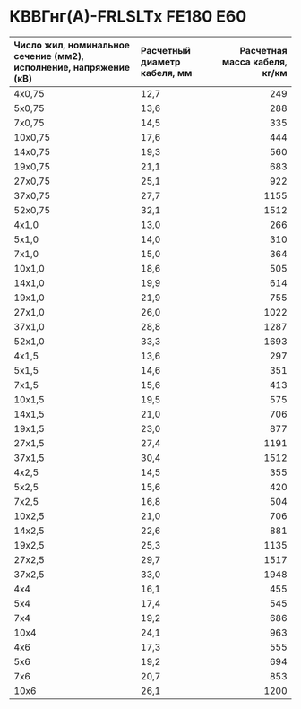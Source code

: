 # КВВГнг(А)-FRLSLTx FE180 E60

| Число жил, номинальное сечение (мм2), исполнение, напряжение (кВ)   | Расчетный диаметр кабеля, мм   |   Расчетная масса кабеля, кг/км |
|:--------------------------------------------------------------------|:-------------------------------|--------------------------------:|
| 4х0,75                                                              | 12,7                           |                             249 |
| 5х0,75                                                              | 13,6                           |                             288 |
| 7х0,75                                                              | 14,5                           |                             335 |
| 10х0,75                                                             | 17,6                           |                             444 |
| 14х0,75                                                             | 19,3                           |                             560 |
| 19х0,75                                                             | 21,1                           |                             683 |
| 27х0,75                                                             | 25,1                           |                             922 |
| 37х0,75                                                             | 27,7                           |                            1155 |
| 52х0,75                                                             | 32,1                           |                            1512 |
| 4х1,0                                                               | 13,0                           |                             266 |
| 5х1,0                                                               | 14,0                           |                             310 |
| 7х1,0                                                               | 15,0                           |                             364 |
| 10х1,0                                                              | 18,6                           |                             505 |
| 14х1,0                                                              | 19,9                           |                             614 |
| 19х1,0                                                              | 21,9                           |                             755 |
| 27х1,0                                                              | 26,0                           |                            1022 |
| 37х1,0                                                              | 28,8                           |                            1287 |
| 52х1,0                                                              | 33,3                           |                            1693 |
| 4х1,5                                                               | 13,6                           |                             297 |
| 5х1,5                                                               | 14,6                           |                             351 |
| 7х1,5                                                               | 15,6                           |                             413 |
| 10х1,5                                                              | 19,5                           |                             575 |
| 14х1,5                                                              | 21,0                           |                             706 |
| 19х1,5                                                              | 23,0                           |                             877 |
| 27х1,5                                                              | 27,4                           |                            1191 |
| 37х1,5                                                              | 30,4                           |                            1512 |
| 4х2,5                                                               | 14,5                           |                             355 |
| 5х2,5                                                               | 15,6                           |                             420 |
| 7х2,5                                                               | 16,8                           |                             504 |
| 10х2,5                                                              | 21,0                           |                             706 |
| 14х2,5                                                              | 22,6                           |                             881 |
| 19х2,5                                                              | 25,3                           |                            1135 |
| 27х2,5                                                              | 29,7                           |                            1517 |
| 37х2,5                                                              | 33,0                           |                            1948 |
| 4х4                                                                 | 16,1                           |                             455 |
| 5х4                                                                 | 17,4                           |                             545 |
| 7х4                                                                 | 19,2                           |                             686 |
| 10х4                                                                | 24,1                           |                             963 |
| 4х6                                                                 | 17,3                           |                             555 |
| 5х6                                                                 | 19,2                           |                             694 |
| 7х6                                                                 | 20,7                           |                             853 |
| 10х6                                                                | 26,1                           |                            1200 |